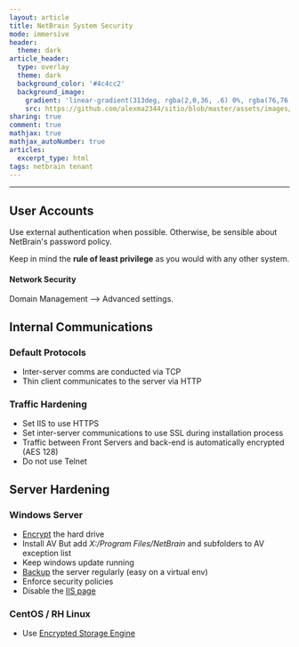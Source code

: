 ```yaml
---
layout: article
title: NetBrain System Security
mode: immersive
header:
  theme: dark
article_header:
  type: overlay
  theme: dark
  background_color: '#4c4cc2'
  background_image:
    gradient: 'linear-gradient(313deg, rgba(2,0,36, .6) 0%, rgba(76,76,194, .6) 47%, rgba(0,212,255, .6) 100%)'
    src: https://github.com/alexma2344/sitio/blob/master/assets/images/rainbows.jpg?raw=true"
sharing: true
comment: true
mathjax: true
mathjax_autoNumber: true
articles:
  excerpt_type: html
tags: netbrain tenant
---
```


<!--more-->

---

## User Accounts

Use external authentication when possible. Otherwise, be sensible about NetBrain's password policy.

Keep in mind the **rule of least privilege** as you would with any other system.

#### Network Security

Domain Management --> Advanced settings.

## Internal Communications

### Default Protocols

- Inter-server comms are conducted via TCP
- Thin client communicates to the server via HTTP

### Traffic Hardening

- Set IIS to use HTTPS
- Set inter-server communications to use SSL during installation process
- Traffic between Front Servers and back-end is automatically encrypted (AES 128)
- Do not use Telnet

## Server Hardening

### Windows Server

- [Encrypt](https://www.howtogeek.com/192894/how-to-set-up-bitlocker-encryption-on-windows/) the hard drive
- Install AV
	But add *X:/Program Files/NetBrain* and subfolders to AV exception list
- Keep windows update running
- [Backup](https://kb.vmware.com/s/article/2006202) the server regularly (easy on a virtual env)
- Enforce security policies
- Disable the [IIS page](https://www.owasp.org/index.php/Hardening_IIS)


### CentOS / RH Linux

- Use [Encrypted Storage Engine](https://docs.mongodb.com/manual/core/security-encryption-at-rest/)